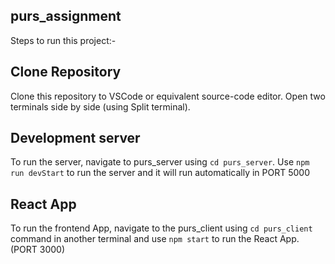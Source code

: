 ## purs_assignment
Steps to run this project:-

## Clone Repository

Clone this repository to VSCode or equivalent source-code editor. Open two terminals side by side (using Split terminal).

## Development server
To run the server, navigate to purs_server using `cd purs_server`. Use `npm run devStart` to run the server and it will run automatically in PORT 5000

## React App
To run the frontend App, navigate to the purs_client using `cd purs_client` command in another terminal and use `npm start` to run the React App.(PORT 3000)
